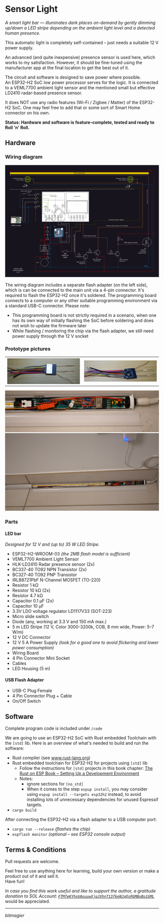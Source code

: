 # Sensor Light

_A smart light bar — illuminates dark places on-demand by gently dimming up/down a LED stripe depending on the ambient light level and a detected human presence._

This automatic light is completely self-contained – just needs a suitable 12 V power supply.

An advanced (and quite inexpensive) presence sensor is used here, which works to my satisfaction. However, it should be fine-tuned using the manufacturer app at the final location to get the best out of it.

The circuit and software is designed to save power where possible.  
An ESP32-H2 SoC low power processor serves for the logic. It is connected to a VEML7700 ambient light sensor and the mentioned small but effective LD2410 radar-based presence sensor.

It does NOT use any radio features (Wi-Fi / Zigbee / Matter) of the ESP32-H2 SoC. One may feel free to add that or some sort of Smart Home connector on his own.

__Status: Hardware and software is feature-complete, tested and ready to Roll 'n' Roll.__

## Hardware
### Wiring diagram
<a>
    <source media="(prefers-color-scheme: dark)" srcset="hardware/wiring_diagram_dark.svg">
    <source media="(prefers-color-scheme: light)" srcset="hardware/wiring_diagram_light.svg">
    <img alt="Wiring diagram" src="hardware/wiring_diagram_dark.svg">
</a>

The wiring diagram includes a separate flash adapter (on the left side), which is can be connected to the main unit via a 4-pin connector. It's required to flash the ESP32-H2 once it's soldered.
The programming board connects to a computer or any other suitable programming environment via a standard USB-C connector.
Please note:
- This programming board is not strictly required in a scenario, when one has its own way of initially flashing the SoC before soldering and does not wish to update the firmware later
- While flashing / monitoring the chip via the flash adapter, we still need power supply through the 12 V socket


### Prototype pictures
<a>
    <table style="border-style: none">
        <tr>
            <th><img src="hardware/pictures/esp32h2_soldered_front.png" alt="chip front"/></th>
            <th><img src="hardware/pictures/esp32h2_soldered_back.png" alt="chip back"></th>
        </tr>
    </table>
</a>
<a>
    <img src="hardware/pictures/sensor_light_bar_pcb.png" alt="light bar pcb">
</a>
<a>
    <img src="hardware/pictures/sensor_light_bar_deployed.png" alt="light bar deployed">
</a>


### Parts 

#### LED bar 

_Designed for 12 V and (up to) 35 W LED Stripe._

- ESP32-H2-WROOM-03 _(the 2MB flash model is sufficient)_
- VEML7700 Ambient Light Sensor
- HLK-LD2410 Radar presence sensor (2x)
- BC337-40 TO92 NPN Transistor (2x)
- BC327-40 TO92 PNP Transistor
- IRLB8721PbF N-Channel MOSFET (TO-220)
- Resistor 1 kΩ
- Resistor 10 kΩ (2x)
- Resistor 4.7 kΩ
- Capacitor 0.1 µF (2x)
- Capacitor 10 µF
- 3.3V LDO voltage regulator LD1117V33 (SOT-223)
- Micro slide switch
- Diode (any, working at 3.3 V and 150 mA max.)
- 5 m LED Stripe (12 V, Color 3000-3200k, COB, 8 mm wide, Power: 5–7 W/m)
- 12 V DC Connector
- 12 V 5 A Power Supply _(look for a good one to avoid flickering and lower power consumption)_
- Wiring Board
- 4 Pin Connector Mini Socket
- Cables
- LED Housing (5 m)

#### USB Flash Adapter
- USB-C Plug Female
- 4 Pin Connector Plug + Cable
- On/Off Switch

## Software

Complete program code is included under `/code` 

We are going to use an ESP32-H2 SoC with Rust embedded Toolchain with the `[std]` lib.
Here is an overview of what's needed to build and run the software:

- Rust compiler (see www.rust-lang.org) 
- Rust embedded toolchain for ESP32-H2 for projects using `[std]` lib
    - Follow the instructions for `[std]` projects in this book chapter:
        [The Rust on ESP Book – Setting Up a Development Environment](https://esp-rs.github.io/book/installation/index.html)
    - Notes:
      - ignore sections for `[no_std]` 
      - When it comes to the step `espup install`, you may consider using `espup install --targets esp32h2` instead, to avoid installing lots of unnecessary dependencies for unused Espressif targets.
- `cargo build`
 
After connecting the ESP32-H2 via a flash adapter to a USB computer port: 
- `cargo run --release`  _(flashes the chip)_
- `espflash monitor` _(optional – see ESP32 console output)_ 


## Terms & Conditions
Pull requests are welcome.

Feel free to use anything here for learning, build your own version or make a product out of it and sell it.  
Have fun!

_In case you find this work useful and like to support the author, a gratitude donation to SOL Account: [`FTMfeKYhpVAouuwXjpJXhnT13fkeNJqQsRGMBxBo1GML`](./hardware/pictures/solana_wallet.png)_ would be appreciated.

---
_bitmagier_
